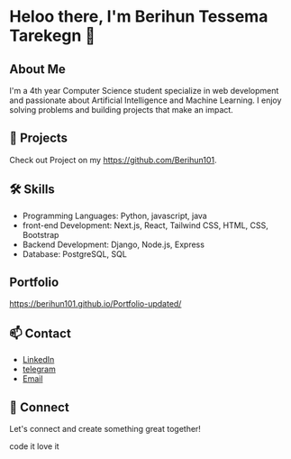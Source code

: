 # Heloo there, I'm Berihun Tessema Tarekegn 👋

## About Me
I'm a 4th year Computer Science student specialize in web development and passionate about Artificial Intelligence and Machine Learning. I enjoy solving problems and building projects that make an impact.

## 🚀 Projects

Check out Project on my https://github.com/Berihun101.

## 🛠 Skills
- Programming Languages: Python, javascript, java
- front-end Development: Next.js, React, Tailwind CSS, HTML, CSS, Bootstrap
- Backend Development: Django, Node.js, Express
- Database: PostgreSQL, SQL

## Portfolio
https://berihun101.github.io/Portfolio-updated/

## 📫 Contact
- [LinkedIn](https://www.linkedin.com/in/berihun-tarekegn-45b027252/)
- [telegram](https://t.me/Find_me_one)
- [Email](taberihun07@gmail.com)

## 🤝 Connect
Let's connect and create something great together!

code it love it



